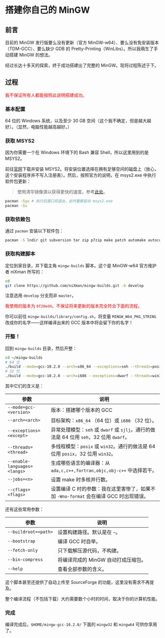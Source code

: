 <script src="../js/markdown.js"></script>

# 搭建你自己的 MinGW

## 前言

目前的 MinGW 发行版要么没有更新（官方 MinGW-w64）、要么没有免安装版本（TDM-GCC）、要么缺少 GDB 的 Pretty-Printing（WinLibs）。所以我萌生了手动搭建 MinGW 的想法。

经过长达十多天的探索，终于成功搭建出了完整的 MinGW。现将过程陈述于下。

## 过程

<p style="color:red">我不保证所有人都能按照此说明搭建成功。</p>

### 基本配置

64 位的 Windows 系统，以及至少 30 GB 空间（这个我不确定，但是越大越好）。（显然，电脑性能越高越好。）

### 获取 MSYS2

因为你需要一个在 Windows 环境下的 Bash 兼容 Shell，所以这里用到的是 MSYS2。

前往[官网](https://www.msys2.org/)下载并安装 MSYS2。将安装位置选择在拥有足够空间的磁盘上（放心，这个安装程序并不写入注册表）。然后，按照官方的说明，在 msys2.exe 中执行软件包更新：

> 使用清华镜像源以获得更快的速度。参考[此处](https://mirrors.tuna.tsinghua.edu.cn/help/msys2/)。

```sh
pacman -Syu # 执行后窗口将退出，此时重新启动 msys2.exe
pacman -Su
```

### 获取依赖包

通过 `pacman` 安装以下软件包：
```sh
pacman -S lndir git subversion tar zip p7zip make patch automake autoconf libtool flex bison gettext gettext-devel wget sshpass texinfo autogen dejagnu
```

### 获取构建脚本

定位到家目录，并下载主角 `mingw-builds` 脚本。这个是 MinGW-w64 官方维护者 niXman 所写的：
```sh
cd
git clone https://github.com/niXman/mingw-builds.git -b develop
```
注意选用 `develop` 分支而非 `master`。

<p style="color:red">我使用的版本为 <code>0f20ed4</code>，不保证将来更新的版本完全符合下面的流程。</p>

你可以前往 `mingw-builds/library/config.sh`，将变量 `MINGW_W64_PKG_STRING` 改成你的名字——这样编译出来的 GCC 版本中将会留下你的名字！

### 开整！

回到 `mingw-builds` 目录，然后开整：
```sh
cd ~/mingw-builds
# 64 位
./build --mode=gcc-10.2.0 --arch=x86_64 --exceptions=seh --threads=posix --enable-languages=c,c++ --jobs=6 --cflags='-Wno-format'
# 32 位
./build --mode=gcc-10.2.0 --arch=i686 --exceptions=dwarf --threads=win32 --enable-languages=c,c++ --jobs=6 --cflags='-Wno-format'
```
其中它们的含义是：

| 参数                         | 说明                                                                                    |
| ---------------------------- | --------------------------------------------------------------------------------------- |
| `--mode=gcc-<version>`       | 版本：搭建哪个版本的 GCC                                                                |
| `--arch=<arch>`              | 目标架构：`x86_64` （64 位）或 `i686` （32 位）。                                       |
| `--exceptions=<except>`      | 异常处理模型：`seh` 或 `dwarf` 或 `sjlj`。通行的做法是 64 位用 `seh`，32 位用 `dwarf`。 |
| `--threads=<thread>`         | 多线程模型：`posix` 或 `win32`。通行的做法是 64 位用 `posix`，32 位用 `win32`。         |
| `--enable-languages=<langs>` | 生成哪些语言的编译器：从 `ada,c,c++,fortran,objc,obj-c++` 中选择若干。                  |
| `--jobs=<n>`                 | 设置 make 时多核并行数。                                                                |
| `--cflags=<flags>`           | 设置编译 C 时的参数：我在这里害惨了，如果不加 `-Wno-format` 会在编译 GCC 时出现错误。   |

还有这些常用参数：

| 参数                 | 说明                                |
| -------------------- | ----------------------------------- |
| `--buildroot=<path>` | 设置构建路径。默认是在 `~`。        |
| `--bootstrap`        | 编译 GCC 时自举。                   |
| `--fetch-only`       | 只下载解压源代码，不构建。          |
| `--bin-compress`     | 将编译完成的 MinGW 自动打成压缩包。 |
| `--help`             | 查看全部参数的含义。                |

这个脚本甚至还提供了自动上传至 SourceForge 的功能，这里没有需求不再提及。

整个编译流程（不包括下载）大约需要数个小时的时间，取决于你的计算机性能。

### 完成

编译完成后，`$HOME/mingw-gcc-10.2.0/` 下面的 `mingw32` 和 `mingw64` 可供你享用了。
